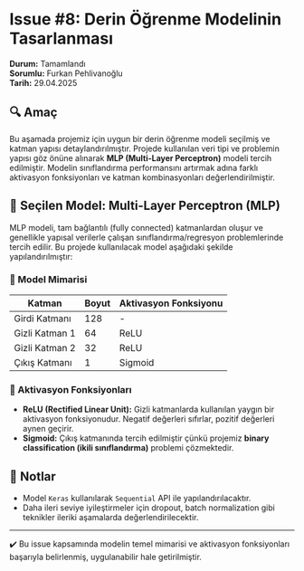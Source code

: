 # Issue #8: Derin Öğrenme Modelinin Tasarlanması

**Durum:** Tamamlandı  
**Sorumlu:** Furkan Pehlivanoğlu  
**Tarih:** 29.04.2025

## 🔍 Amaç
Bu aşamada projemiz için uygun bir derin öğrenme modeli seçilmiş ve katman yapısı detaylandırılmıştır. Projede kullanılan veri tipi ve problemin yapısı göz önüne alınarak **MLP (Multi-Layer Perceptron)** modeli tercih edilmiştir. Modelin sınıflandırma performansını artırmak adına farklı aktivasyon fonksiyonları ve katman kombinasyonları değerlendirilmiştir.

## 🧠 Seçilen Model: Multi-Layer Perceptron (MLP)

MLP modeli, tam bağlantılı (fully connected) katmanlardan oluşur ve genellikle yapısal verilerle çalışan sınıflandırma/regresyon problemlerinde tercih edilir. Bu projede kullanılacak model aşağıdaki şekilde yapılandırılmıştır:

### 🔧 Model Mimarisi

| Katman              | Boyut | Aktivasyon Fonksiyonu |
|---------------------|-------|------------------------|
| Girdi Katmanı       | 128   | -                      |
| Gizli Katman 1      | 64    | ReLU                   |
| Gizli Katman 2      | 32    | ReLU                   |
| Çıkış Katmanı       | 1     | Sigmoid                |

### 🎯 Aktivasyon Fonksiyonları

- **ReLU (Rectified Linear Unit):** Gizli katmanlarda kullanılan yaygın bir aktivasyon fonksiyonudur. Negatif değerleri sıfırlar, pozitif değerleri aynen geçirir.
- **Sigmoid:** Çıkış katmanında tercih edilmiştir çünkü projemiz **binary classification (ikili sınıflandırma)** problemi çözmektedir.

## 📌 Notlar

- Model `Keras` kullanılarak `Sequential` API ile yapılandırılacaktır.
- Daha ileri seviye iyileştirmeler için dropout, batch normalization gibi teknikler ileriki aşamalarda değerlendirilecektir.

---

✔️ Bu issue kapsamında modelin temel mimarisi ve aktivasyon fonksiyonları başarıyla belirlenmiş, uygulanabilir hale getirilmiştir.
